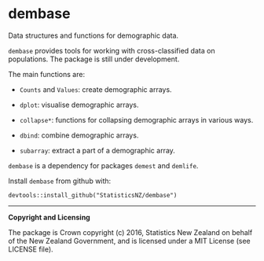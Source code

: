 
# dembase

Data structures and functions for demographic data.

`dembase` provides tools for working with cross-classified data on populations.  The package is still under development.

The main functions are:

* `Counts` and `Values`: create demographic arrays.

* `dplot`: visualise demographic arrays.

* `collapse*`: functions for collapsing demographic arrays in various ways.

* `dbind`: combine demographic arrays.

* `subarray`: extract a part of a demographic array.


`dembase` is a dependency for packages `demest` and `demlife`.

Install `dembase` from github with:
```{r, echo = FALSE}
devtools::install_github("StatisticsNZ/dembase")
```

---
__Copyright and Licensing__

The package is Crown copyright (c) 2016, Statistics New Zealand on behalf of the New Zealand Government, and is licensed under a MIT License (see LICENSE file).
